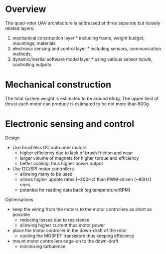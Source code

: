 # Overview #
The quad-rotor UAV architecture is addressed at three separate but loosely related layers:
  1. mechanical construction layer
    * including frame, weight budget, mountings, materials
  1. electronic sensing and control layer
    * including sensors, communication methods,
  1. dynamic/inertial software model layer
    * using various sensor inputs, controlling outputs

# Mechanical construction #
The total system weight is estimated to be around 650g.
The upper limit of thrust each motor can produce is estimated to be not more than 600g.

# Electronic sensing and control #
Design
  * Use brushless DC outrunner motors
    * higher efficiency due to lack of brush friction and wear
    * larger volume of magnets for higher torque and efficiency
    * better cooling, thus higher power output
  * Use I2C/SPI motor controllers
    * allowing many to be used
    * allows higher update rates (~300Hz) than PWM-driven (~80Hz) ones
    * potential for reading data back (eg temperature/RPM)

Optimisations
  * keep the wiring from the motors to the motor controllers as short as possible
    * reducing losses due to resistance
    * allowing higher current thus motor power
  * place the motor controller in the down-draft of the rotor
    * cooling the MOSFET transistors thus keeping efficiency
  * mount motor controllers edge-on to the down-draft
    * minimising turbulence